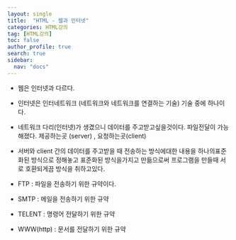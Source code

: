 ```yaml
---
layout: single
title:  "HTML - 웹과 인터넷"
categories: HTML강의
tag: [HTML강의]
toc: false
author_profile: true
search: true
sidebar:
  nav: "docs"
---
```


- 웹은 인터넷과 다르다.

- 인터넷은 인터네트워크 (네트워크와 네트워크를 연결하는 기술) 기술 중에 하나이다.

- 네트워크 다리(인터넷)가 생겼으니 데이터를 주고받고싶을것이다. 파일전달이 가능해졌다.
제공하는곳 (server) , 요청하는곳(client)

- 서버와 client 간의 데이터를 주고받을 때 전송하는 방식에대한 내용을 하나의표준화된 방식으로 정해놓고 표준화된 방식을가지고 만듦으로써 프로그램을 만들때 서로 호환되게끔 방식을 취하고있다.

- FTP : 파일을 전송하기 위한 규약이다.
- SMTP : 메일을 전송하기 위한 규약
- TELENT : 명령어 전달하기 위한 규약
- WWW(http) : 문서를 전달하기 위한 규약